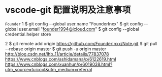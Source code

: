# vscode-git 配置说明及注意事项
`Founder`
1
$ git config --global user.name "FounderInxx"
$ git config --global user.email "founder1994@icloud.com"
$ git config --global credential.helper store

2
$ git remote add origin https://github.com/FounderInxx/Note.git
$ git pull --rebase origin master
$ git push -u origin master
http://blog.csdn.net/lhb_11/article/details/77837078
https://www.cnblogs.com/ashidamana/p/6122619.html
https://www.cnblogs.com/xuanhun/p/6019038.html?utm_source=tuicool&utm_medium=referral
